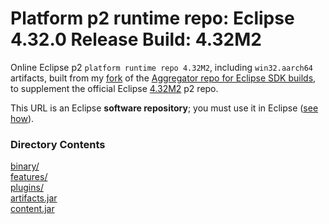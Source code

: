 # Platform p2 runtime repo: Eclipse 4.32.0 Release Build: 4.32M2

Online Eclipse p2 `platform runtime repo 4.32M2`, including `win32.aarch64` artifacts, built from my
[fork](https://github.com/chirontt/eclipse.platform.releng.aggregator/tree/R4_31_maintenance)
of the [Aggregator repo for Eclipse SDK builds](https://github.com/eclipse-platform/eclipse.platform.releng.aggregator),
to supplement the official Eclipse [4.32M2](https://download.eclipse.org/releases/2024-06/202405031000/) p2 repo.

This URL is an Eclipse **software repository**; you must use it in Eclipse ([see how](https://help.eclipse.org/topic/org.eclipse.platform.doc.user/tasks/tasks-127.htm)).

### Directory Contents

[binary/](binary)  
[features/](features)  
[plugins/](plugins)  
[artifacts.jar](artifacts.jar)  
[content.jar](content.jar)
